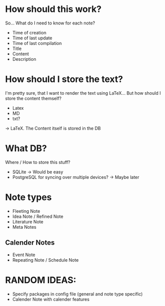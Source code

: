 # How should this work?

So... What do I need to know for each note?

- Time of creation
- Time of last update
- Time of last compilation
- Title
- Content
- Description

# How should I store the text?

I'm pretty sure, that I want to render the text using LaTeX... But how should I store the content themself?

- Latex
- MD
- txt?

-> LaTeX. The Content itself is stored in the DB

# What DB?

Where / How to store this stuff?

- SQLite -> Would be easy
- PostgreSQL for syncing over multiple devices? -> Maybe later

# Note types
- Fleeting Note
- Idea Note / Refined Note
- Literature Note
- Meta Notes

## Calender Notes
- Event Note
- Repeating Note / Schedule Note

# RANDOM IDEAS:

- Specify packages in config file (general and note type specific)
- Calender Note with calender features
